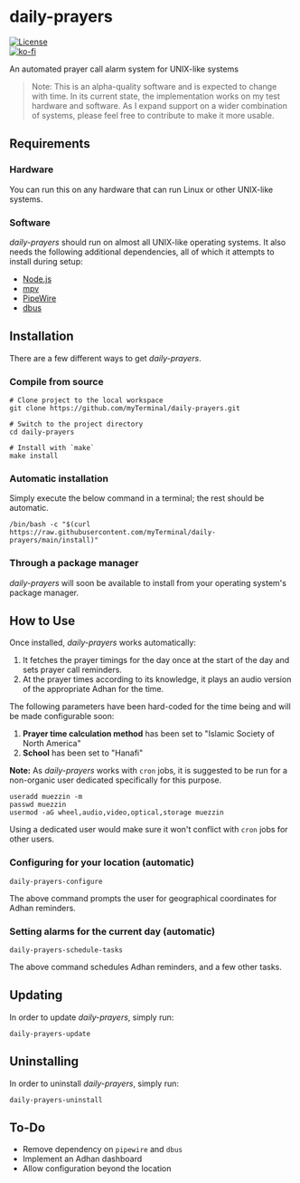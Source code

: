 # daily-prayers

[![License](https://img.shields.io/github/license/myTerminal/daily-prayers.svg)](https://opensource.org/licenses/MIT)  
[![ko-fi](https://ko-fi.com/img/githubbutton_sm.svg)](https://ko-fi.com/Y8Y5E5GL7)

An automated prayer call alarm system for UNIX-like systems

> Note: This is an alpha-quality software and is expected to change with time. In its current state, the implementation works on my test hardware and software. As I expand support on a wider combination of systems, please feel free to contribute to make it more usable.

## Requirements

### Hardware

You can run this on any hardware that can run Linux or other UNIX-like systems.

### Software

*daily-prayers* should run on almost all UNIX-like operating systems. It also needs the following additional dependencies, all of which it attempts to install during setup:

 - [Node.js](https://nodejs.org)
 - [mpv](https://mpv.io)
 - [PipeWire](https://pipewire.org)
 - [dbus](https://www.freedesktop.org/wiki/Software/dbus)

## Installation

There are a few different ways to get *daily-prayers*.

### Compile from source

    # Clone project to the local workspace
    git clone https://github.com/myTerminal/daily-prayers.git

    # Switch to the project directory
    cd daily-prayers

    # Install with `make`
    make install

### Automatic installation

Simply execute the below command in a terminal; the rest should be automatic.

    /bin/bash -c "$(curl https://raw.githubusercontent.com/myTerminal/daily-prayers/main/install)"

### Through a package manager

*daily-prayers* will soon be available to install from your operating system's package manager.

## How to Use

Once installed, *daily-prayers* works automatically:

1. It fetches the prayer timings for the day once at the start of the day and sets prayer call reminders.
2. At the prayer times according to its knowledge, it plays an audio version of the appropriate Adhan for the time.

The following parameters have been hard-coded for the time being and will be made configurable soon:

1. **Prayer time calculation method** has been set to "Islamic Society of North America"
2. **School** has been set to "Hanafi"

**Note:** As *daily-prayers* works with `cron` jobs, it is suggested to be run for a non-organic user dedicated specifically for this purpose.

    useradd muezzin -m
    passwd muezzin
    usermod -aG wheel,audio,video,optical,storage muezzin

Using a dedicated user would make sure it won't conflict with `cron` jobs for other users.

### Configuring for your location (automatic)

    daily-prayers-configure

The above command prompts the user for geographical coordinates for Adhan reminders.

### Setting alarms for the current day (automatic)

    daily-prayers-schedule-tasks

The above command schedules Adhan reminders, and a few other tasks.

## Updating

In order to update *daily-prayers*, simply run:

    daily-prayers-update

## Uninstalling

In order to uninstall *daily-prayers*, simply run:

    daily-prayers-uninstall

## To-Do

- Remove dependency on `pipewire` and `dbus`
- Implement an Adhan dashboard
- Allow configuration beyond the location

